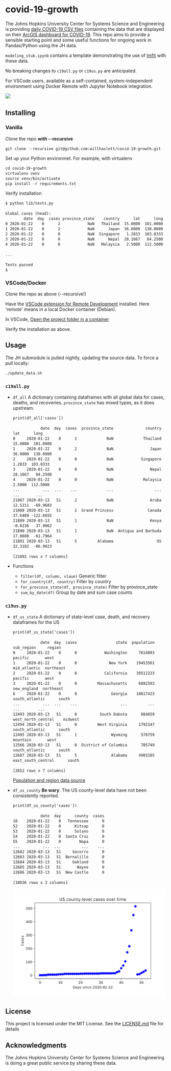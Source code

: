 # covid-19-growth

The Johns Hopkins University Center for Systems Science and Engineering is providing
[daily COVID-19 CSV files](https://github.com/CSSEGISandData/COVID-19) containing the data that are
displayed on their
[ArcGIS dashboard for COVID-19](https://gisanddata.maps.arcgis.com/apps/opsdashboard/index.html#/bda7594740fd40299423467b48e9ecf6).
This repo aims to provide a sensible starting point and some useful functions for ongoing work in
Pandas/Python using the JH data.

`modeling_stub.ipynb` contains a template demonstrating the use of [lmfit](https://lmfit.github.io/lmfit-py/) with these data.

No breaking changes to `c19all.py` or `c19us.py` are anticipated.

For VSCode users, available as a self-contained, system-independent environment using Docker Remote with Jupyter Notebook integration.

![](.screenshot.png)

## Installing
### Vanilla

Clone the repo **with --recursive**
```
git clone --recursive git@github.com:willhaslett/covid-19-growth.git
```

Set up your Python environmet. For example, with virtualenv
```
cd covid-19-growth
virtualenv venv
source venv/bin/activate
pip install -r requirements.txt
```
Verify installation
```
$ python lib/tests.py

Global cases (head):
        date  day  cases province_state    country      lat      long
0 2020-01-22    0      2            NaN   Thailand  15.0000  101.0000
1 2020-01-22    0      2            NaN      Japan  36.0000  138.0000
2 2020-01-22    0      0            NaN  Singapore   1.2833  103.8333
3 2020-01-22    0      0            NaN      Nepal  28.1667   84.2500
4 2020-01-22    0      0            NaN   Malaysia   2.5000  112.5000

...

Tests passed
$
```

### VSCode/Docker

Clone the repo as above (--recursive!)

Have the [VSCode extension for Remote Development](https://marketplace.visualstudio.com/items?itemName=ms-vscode-remote.vscode-remote-extensionpack) installed. Here 'remote' means in a local Docker container (Debian).

In VSCode, [Open the project folder in a container](https://code.visualstudio.com/docs/remote/containers#_quick-start-open-an-existing-folder-in-a-container)

Verify the installation as above.

## Usage

The JH submodule is pulled nightly, updating the source data. To force a pull locally:
```
./update_data.sh
```

### `c19all.py`
* `df_all` A dictionary containing dataframes with all global data for cases, deaths, and recoveries. `province_state` has mixed types, as it does upstream.
  ```
  print(df_all['cases'])

              date  day  cases  province_state              country      lat      long
  0     2020-01-22    0      2             NaN             Thailand  15.0000  101.0000
  1     2020-01-22    0      2             NaN                Japan  36.0000  138.0000
  2     2020-01-22    0      0             NaN            Singapore   1.2833  103.8333
  3     2020-01-22    0      0             NaN                Nepal  28.1667   84.2500
  4     2020-01-22    0      0             NaN             Malaysia   2.5000  112.5000
  ...          ...  ...    ...             ...                  ...      ...       ...
  21887 2020-03-13   51      2             NaN                Aruba  12.5211  -69.9683
  21888 2020-03-13   51      2  Grand Princess               Canada  37.6489 -122.6655
  21889 2020-03-13   51      1             NaN                Kenya  -0.0236   37.9062
  21890 2020-03-13   51      1             NaN  Antigua and Barbuda  17.0608  -61.7964
  21891 2020-03-13   51      5         Alabama                   US  32.3182  -86.9023
  
  [21892 rows x 7 columns] 
  ```

* Functions
  - `filter(df, column, vlaue)` Generic filter
  - `for_country(df, country)` Filter by country
  - `for_province_state(df, province_state)` Filter by province_state
  - `sum_by_date(df)` Group by date and sum case counts 

### `c19us.py`

* `df_us_state` A dictionary of state-level case, death, and recovery dataframes for the US

  ```
  print(df_us_state['cases'])
  
              date  day  cases                 state  population          sub_region     region
  0     2020-01-22    0      0            Washington     7614893             pacific       west
  1     2020-01-22    0      0              New York    19453561        mid_atlantic  northeast
  2     2020-01-22    0      0            California    39512223             pacific       west
  3     2020-01-22    0      0         Massachusetts     6892503         new_england  northeast
  6     2020-01-22    0      0               Georgia    10617423      south_atlantic      south
  ...          ...  ...    ...                   ...         ...                 ...        ...
  12493 2020-03-13   51      8          South Dakota      884659  west_north_central    midwest
  12494 2020-03-13   51      0         West Virginia     1792147      south_atlantic      south
  12495 2020-03-13   51      1               Wyoming      578759            mountain       west
  12566 2020-03-13   51      0  District of Columbia      705749      south_atlantic      south
  12687 2020-03-13   51      5               Alabama     4903185  east_south_central      south

  [2652 rows x 7 columns]
  ```
  [Population and region data source](https://en.wikipedia.org/wiki/List_of_states_and_territories_of_the_United_States_by_population#Summary_of_population_by_region)
  
* `df_us_county` **Be wary**. The US county-level data have not been consistently reported.
  ```
  print(df_us_county['cases'])

              date  day      county  cases
  18    2020-01-22    0   Tennessee      0
  52    2020-01-22    0      Kitsap      0
  53    2020-01-22    0      Solano      0
  54    2020-01-22    0  Santa Cruz      0
  55    2020-01-22    0        Napa      0
  ...          ...  ...         ...    ...
  12682 2020-03-13   51     Socorro      0
  12683 2020-03-13   51  Bernalillo      0
  12684 2020-03-13   51     Oakland      0
  12685 2020-03-13   51       Wayne      0
  12686 2020-03-13   51  New Castle      0

  [10036 rows x 3 columns]
  ```
  ![](.us_county_level_cases.png)

## License

This project is licensed under the MIT License. See the [LICENSE.md](LICENSE.md) file for details

## Acknowledgments

The Johns Hopkins University Center for Systems Science and Engineering is doing a great public service by sharing these data.
